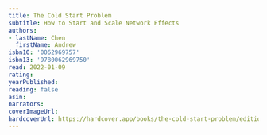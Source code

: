 ```yaml
---
title: The Cold Start Problem
subtitle: How to Start and Scale Network Effects
authors:
- lastName: Chen
  firstName: Andrew
isbn10: '0062969757'
isbn13: '9780062969750'
read: 2022-01-09
rating:
yearPublished:
reading: false
asin:
narrators:
coverImageUrl: 
hardcoverUrl: https://hardcover.app/books/the-cold-start-problem/editions/30445788
---
```

